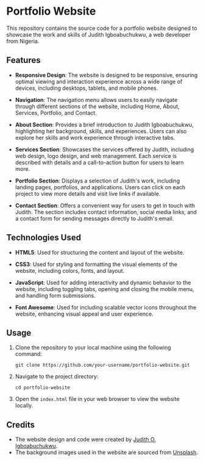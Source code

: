 # Portfolio Website

This repository contains the source code for a portfolio website designed to showcase the work and skills of Judith Igboabuchukwu, a web developer from Nigeria.

## Features

- **Responsive Design**: The website is designed to be responsive, ensuring optimal viewing and interaction experience across a wide range of devices, including desktops, tablets, and mobile phones.

- **Navigation**: The navigation menu allows users to easily navigate through different sections of the website, including Home, About, Services, Portfolio, and Contact.

- **About Section**: Provides a brief introduction to Judith Igboabuchukwu, highlighting her background, skills, and experiences. Users can also explore her skills and work experience through interactive tabs.

- **Services Section**: Showcases the services offered by Judith, including web design, logo design, and web management. Each service is described with details and a call-to-action button for users to learn more.

- **Portfolio Section**: Displays a selection of Judith's work, including landing pages, portfolios, and applications. Users can click on each project to view more details and visit live links if available.

- **Contact Section**: Offers a convenient way for users to get in touch with Judith. The section includes contact information, social media links, and a contact form for sending messages directly to Judith's email.

## Technologies Used

- **HTML5**: Used for structuring the content and layout of the website.

- **CSS3**: Used for styling and formatting the visual elements of the website, including colors, fonts, and layout.

- **JavaScript**: Used for adding interactivity and dynamic behavior to the website, including toggling tabs, opening and closing the mobile menu, and handling form submissions.

- **Font Awesome**: Used for including scalable vector icons throughout the website, enhancing visual appeal and user experience.

## Usage

1. Clone the repository to your local machine using the following command:
   ```
   git clone https://github.com/your-username/portfolio-website.git
   ```

2. Navigate to the project directory:
   ```
   cd portfolio-website
   ```

3. Open the `index.html` file in your web browser to view the website locally.

## Credits

- The website design and code were created by [Judith O. Igboabuchukwu](https://github.com/Onyebuchijudith).
- The background images used in the website are sourced from [Unsplash](https://unsplash.com/).
